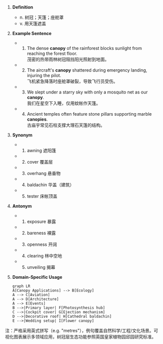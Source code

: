1. **Definition**  
	- n. 树冠；天篷；座舱罩  
	- v. 用天篷遮盖  

2. **Example Sentence**  
	- 1. The dense **canopy** of the rainforest blocks sunlight from reaching the forest floor.  
		茂密的热带雨林树冠阻挡阳光照射到地面。  
	- 2. The aircraft's **canopy** shattered during emergency landing, injuring the pilot.  
		飞机紧急降落时座舱罩破裂，导致飞行员受伤。  
	- 3. We slept under a starry sky with only a mosquito net as our **canopy**.  
		我们在星空下入睡，仅用蚊帐作天篷。  
	- 4. Ancient temples often feature stone pillars supporting marble **canopies**.  
		古庙宇常见石柱支撑大理石天篷的结构。  

3. **Synonym**  
	- 1. awning 遮阳篷  
	- 2. cover 覆盖层  
	- 3. overhang 悬垂物  
	- 4. baldachin 华盖（建筑）  
	- 5. tester 床帐顶盖  

4. **Antonym**  
	- 1. exposure 暴露  
	- 2. bareness 裸露  
	- 3. openness 开阔  
	- 4. clearing 林中空地  
	- 5. unveiling 揭幕  

5. **Domain-Specific Usage**  
	```mermaid
	graph LR
	A[Canopy Applications] --> B[Ecology]
	A --> C[Aviation]
	A --> D[Architecture]
	A --> E[Events]
	B -->|Primary layer| F[Photosynthesis hub]
	C -->|Cockpit cover| G[Ejection mechanism]
	D -->|Decorative roof| H[Cathedral baldachin]
	E -->|Wedding setup| I[Flower canopy]
	```

注：严格采用英式拼写（e.g. "metres"），例句覆盖自然科学/工程/文化场景。可视化图表展示多领域应用，树冠层生态功能参照英国皇家植物园邱园研究标准。
